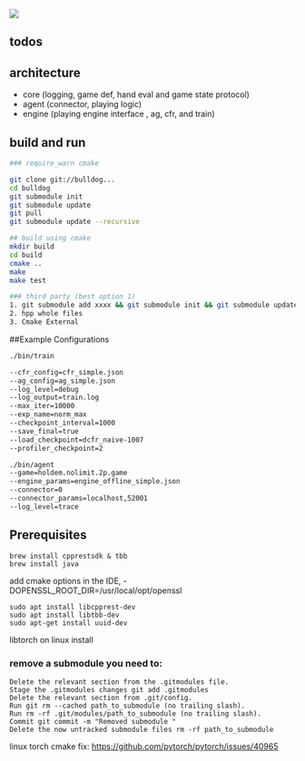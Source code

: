 ![](icon.jpg?raw=true)

## todos

## architecture
- core (logging, game def, hand eval and game state protocol)
- agent (connector, playing logic)
- engine (playing engine interface , ag, cfr, and train)

## build and run
```bash
### require_warn cmake 

git clone git://bulldog...
cd bulldog
git submodule init
git submodule update
git pull
git submodule update --recursive

## build using cmake
mkdir build
cd build
cmake ..
make
make test

### third party (best option 1)
1. git submodule add xxxx && git submodule init && git submodule update
2. hpp whole files
3. Cmake External
```

##Example Configurations
```bash
./bin/train

--cfr_config=cfr_simple.json
--ag_config=ag_simple.json
--log_level=debug
--log_output=train.log
--max_iter=10000
--exp_name=norm_max
--checkpoint_interval=1000
--save_final=true
--load_checkpoint=dcfr_naive-1007
--profiler_checkpoint=2 

./bin/agent
--game=holdem.nolimit.2p.game
--engine_params=engine_offline_simple.json
--connector=0
--connector_params=localhost,52001
--log_level=trace

```


## Prerequisites

```$xslt
brew install cpprestsdk & tbb
brew install java
```

add cmake options in the IDE, -DOPENSSL_ROOT_DIR=/usr/local/opt/openssl

```$xslt
sudo apt install libcpprest-dev
sudo apt install libtbb-dev
sudo apt-get install uuid-dev
```
libtorch on linux install

### remove a submodule you need to:
```$xslt
Delete the relevant section from the .gitmodules file.
Stage the .gitmodules changes git add .gitmodules
Delete the relevant section from .git/config.
Run git rm --cached path_to_submodule (no trailing slash).
Run rm -rf .git/modules/path_to_submodule (no trailing slash).
Commit git commit -m "Removed submodule "
Delete the now untracked submodule files rm -rf path_to_submodule
```

linux torch cmake fix: https://github.com/pytorch/pytorch/issues/40965

